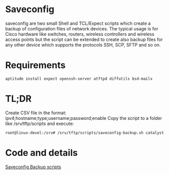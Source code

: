 # Saveconfig

saveconfig are two small Shell and TCL/Expect scripts which create a backup of configuration files of network devices. The typical usage is for Cisco hardware like switches, routers, wireless controllers and wireless access points but the script can be extended to create also backup files for any other device which supports the protocols SSH, SCP, SFTP and so on. 

# Requirements

    aptitude install expect openssh-server atftpd diffutils bsd-mailx

# TL;DR

Create CSV file in the format: ipv4;hostname;type;username;password;enable
Copy the script to a folder like /srv/tftp/scripts and execute:

    root@linux-devel:/srv# /srv/tftp/scripts/saveconfig-backup.sh catalyst

# Code and details

[Saveconfig Backup scripts](https://www.thierolf.org/blog/2018/saveconfig-backup-scripts/)
